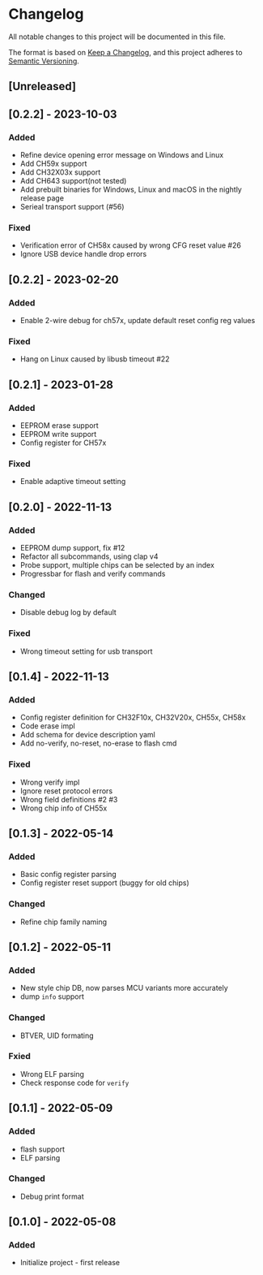 # Changelog

All notable changes to this project will be documented in this file.

The format is based on [Keep a Changelog](https://keepachangelog.com/en/1.0.0/),
and this project adheres to [Semantic Versioning](https://semver.org/spec/v2.0.0.html).

## [Unreleased]

## [0.2.2] - 2023-10-03

### Added

- Refine device opening error message on Windows and Linux
- Add CH59x support
- Add CH32X03x support
- Add CH643 support(not tested)
- Add prebuilt binaries for Windows, Linux and macOS in the nightly release page
- Serieal transport support (#56)

### Fixed

- Verification error of CH58x caused by wrong CFG reset value #26
- Ignore USB device handle drop errors

## [0.2.2] - 2023-02-20

### Added

- Enable 2-wire debug for ch57x, update default reset config reg values

### Fixed

- Hang on Linux caused by libusb timeout #22

## [0.2.1] - 2023-01-28

### Added

- EEPROM erase support
- EEPROM write support
- Config register for CH57x

### Fixed

- Enable adaptive timeout setting

## [0.2.0] - 2022-11-13

### Added

- EEPROM dump support, fix #12
- Refactor all subcommands, using clap v4
- Probe support, multiple chips can be selected by an index
- Progressbar for flash and verify commands

### Changed

- Disable debug log by default

### Fixed

- Wrong timeout setting for usb transport

## [0.1.4] - 2022-11-13

### Added

- Config register definition for CH32F10x, CH32V20x, CH55x, CH58x
- Code erase impl
- Add schema for device description yaml
- Add no-verify, no-reset, no-erase to flash cmd

### Fixed

- Wrong verify impl
- Ignore reset protocol errors
- Wrong field definitions #2 #3
- Wrong chip info of CH55x

## [0.1.3] - 2022-05-14

### Added

- Basic config register parsing
- Config register reset support (buggy for old chips)

### Changed

- Refine chip family naming

## [0.1.2] - 2022-05-11

### Added

- New style chip DB, now parses MCU variants more accurately
- dump `info` support

### Changed

- BTVER, UID formating

### Fxied

- Wrong ELF parsing
- Check response code for `verify`

## [0.1.1] - 2022-05-09

### Added

- flash support
- ELF parsing

### Changed

- Debug print format

## [0.1.0] - 2022-05-08

### Added

- Initialize project - first release
